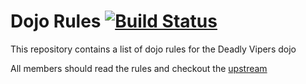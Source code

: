 Dojo Rules [![Build Status](https://secure.travis-ci.org/rails/arel.svg?branch=master)](http://travis-ci.org/rails/arel)
==========

This repository contains a list of dojo rules for the Deadly Vipers dojo

All members should read the rules and checkout the [upstream](https://github.com/deadlyvipers)
